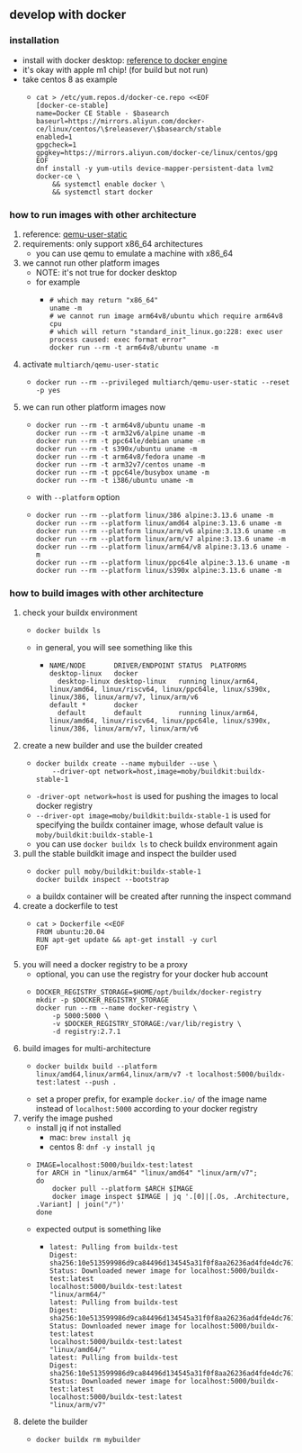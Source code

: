 ## develop with docker

### installation

* install with docker desktop: [reference to docker engine](https://www.docker.com/products/docker-desktop)
* it's okay with apple m1 chip! (for build but not run)
* take centos 8 as example
    + ```shell
      cat > /etc/yum.repos.d/docker-ce.repo <<EOF
      [docker-ce-stable]
      name=Docker CE Stable - $basearch
      baseurl=https://mirrors.aliyun.com/docker-ce/linux/centos/\$releasever/\$basearch/stable
      enabled=1
      gpgcheck=1
      gpgkey=https://mirrors.aliyun.com/docker-ce/linux/centos/gpg
      EOF
      dnf install -y yum-utils device-mapper-persistent-data lvm2 docker-ce \
          && systemctl enable docker \
          && systemctl start docker
      ```

### how to run images with other architecture

1. reference: [qemu-user-static](https://github.com/multiarch/qemu-user-static)
2. requirements: only support x86_64 architectures
    * you can use qemu to emulate a machine with x86_64
3. we cannot run other platform images
    * NOTE: it's not true for docker desktop
    * for example
        + ```shell
          # which may return "x86_64"
          uname -m
          # we cannot run image arm64v8/ubuntu which require arm64v8 cpu
          # which will return "standard_init_linux.go:228: exec user process caused: exec format error"
          docker run --rm -t arm64v8/ubuntu uname -m
          ```
4. activate `multiarch/qemu-user-static`
    * ```shell
      docker run --rm --privileged multiarch/qemu-user-static --reset -p yes
      ```
5. we can run other platform images now
    * ```shell
      docker run --rm -t arm64v8/ubuntu uname -m
      docker run --rm -t arm32v6/alpine uname -m
      docker run --rm -t ppc64le/debian uname -m
      docker run --rm -t s390x/ubuntu uname -m
      docker run --rm -t arm64v8/fedora uname -m
      docker run --rm -t arm32v7/centos uname -m
      docker run --rm -t ppc64le/busybox uname -m
      docker run --rm -t i386/ubuntu uname -m
      ```
    * with `--platform` option
    * ```shell
      docker run --rm --platform linux/386 alpine:3.13.6 uname -m
      docker run --rm --platform linux/amd64 alpine:3.13.6 uname -m
      docker run --rm --platform linux/arm/v6 alpine:3.13.6 uname -m
      docker run --rm --platform linux/arm/v7 alpine:3.13.6 uname -m
      docker run --rm --platform linux/arm64/v8 alpine:3.13.6 uname -m
      docker run --rm --platform linux/ppc64le alpine:3.13.6 uname -m
      docker run --rm --platform linux/s390x alpine:3.13.6 uname -m
      ```

### how to build images with other architecture

1. check your buildx environment
    * ```shell
      docker buildx ls
      ```
    * in general, you will see something like this
        + ```text
          NAME/NODE       DRIVER/ENDPOINT STATUS  PLATFORMS
          desktop-linux   docker
            desktop-linux desktop-linux   running linux/arm64, linux/amd64, linux/riscv64, linux/ppc64le, linux/s390x, linux/386, linux/arm/v7, linux/arm/v6
          default *       docker
            default       default         running linux/arm64, linux/amd64, linux/riscv64, linux/ppc64le, linux/s390x, linux/386, linux/arm/v7, linux/arm/v6
          ```
2. create a new builder and use the builder created
    * ```shell
      docker buildx create --name mybuilder --use \
          --driver-opt network=host,image=moby/buildkit:buildx-stable-1
      ```
    * `-driver-opt network=host` is used for pushing the images to local docker registry
    * `--driver-opt image=moby/buildkit:buildx-stable-1` is used for specifying the buildx container image, whose
      default value is `moby/buildkit:buildx-stable-1`
    * you can use `docker buildx ls` to check buildx environment again
3. pull the stable buildkit image and inspect the builder used
    * ```shell
      docker pull moby/buildkit:buildx-stable-1
      docker buildx inspect --bootstrap
      ```
    * a buildx container will be created after running the inspect command
4. create a dockerfile to test
    * ```shell
      cat > Dockerfile <<EOF
      FROM ubuntu:20.04
      RUN apt-get update && apt-get install -y curl
      EOF
      ```
5. you will need a docker registry to be a proxy
    * optional, you can use the registry for your docker hub account
    * ```shell
      DOCKER_REGISTRY_STORAGE=$HOME/opt/buildx/docker-registry
      mkdir -p $DOCKER_REGISTRY_STORAGE
      docker run --rm --name docker-registry \
          -p 5000:5000 \
          -v $DOCKER_REGISTRY_STORAGE:/var/lib/registry \
          -d registry:2.7.1
      ```
6. build images for multi-architecture
    * ```shell
      docker buildx build --platform linux/amd64,linux/arm64,linux/arm/v7 -t localhost:5000/buildx-test:latest --push .
      ```
    * set a proper prefix, for example `docker.io/` of the image name instead of `localhost:5000` according to your
      docker registry
7. verify the image pushed
    * install jq if not installed
        + mac: `brew install jq`
        + centos 8: `dnf -y install jq`
    * ```shell
      IMAGE=localhost:5000/buildx-test:latest
      for ARCH in "linux/arm64" "linux/amd64" "linux/arm/v7";
      do
          docker pull --platform $ARCH $IMAGE 
          docker image inspect $IMAGE | jq '.[0]|[.Os, .Architecture, .Variant] | join("/")'
      done
      ```
    * expected output is something like
        + ```text
          latest: Pulling from buildx-test
          Digest: sha256:10e513599986d9ca84496d134545a31f0f8aa26236ad4fde4dc76188d676dbc9
          Status: Downloaded newer image for localhost:5000/buildx-test:latest
          localhost:5000/buildx-test:latest
          "linux/arm64/"
          latest: Pulling from buildx-test
          Digest: sha256:10e513599986d9ca84496d134545a31f0f8aa26236ad4fde4dc76188d676dbc9
          Status: Downloaded newer image for localhost:5000/buildx-test:latest
          localhost:5000/buildx-test:latest
          "linux/amd64/"
          latest: Pulling from buildx-test
          Digest: sha256:10e513599986d9ca84496d134545a31f0f8aa26236ad4fde4dc76188d676dbc9
          Status: Downloaded newer image for localhost:5000/buildx-test:latest
          localhost:5000/buildx-test:latest
          "linux/arm/v7"
          ```
8. delete the builder
    * ```shell
      docker buildx rm mybuilder
      ```
